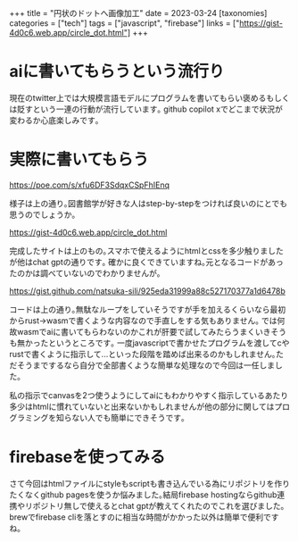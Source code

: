 +++
title = "円状のドットへ画像加工"
date = 2023-03-24
[taxonomies]
categories = ["tech"]
tags = ["javascript", "firebase"]
links = ["https://gist-4d0c6.web.app/circle_dot.html"]
+++

# aiに書いてもらうという流行り
現在のtwitter上では大規模言語モデルにプログラムを書いてもらい褒めるもしくは貶すという一連の行動が流行しています｡
github copilot xでどこまで状況が変わるか心底楽しみです｡

# 実際に書いてもらう
<https://poe.com/s/xfu6DF3SdqxCSpFhIEnq>

様子は上の通り｡図書館学が好きな人はstep-by-stepをつければ良いのにとでも思うのでしょうか｡

<https://gist-4d0c6.web.app/circle_dot.html>

完成したサイトは上のもの｡スマホで使えるようにhtmlとcssを多少触りましたが他はchat gptの通りです｡
確かに良くできていますね｡元となるコードがあったのかは調べていないのでわかりませんが｡

<https://gist.github.com/natsuka-sili/925eda31999a88c527170377a1d6478b>

コードは上の通り｡無駄なループをしていそうですが手を加えるくらいなら最初からrust→wasmで書くような内容なので手直しをする気もありません｡
では何故wasmでaiに書いてもらわないのかこれが肝要で試してみたらうまくいきそうも無かったというところです｡
一度javascriptで書かせたプログラムを渡してcやrustで書くように指示して...といった段階を踏めば出来るのかもしれません｡ただそうまでするなら自分で全部書くような簡単な処理なので今回は一任しました｡

私の指示でcanvasを2つ使うようにしてaiにもわかりやすく指示しているあたり多少はhtmlに慣れていないと出来ないかもしれませんが他の部分に関してはプログラミングを知らない人でも簡単にできそうです｡

# firebaseを使ってみる
さて今回はhtmlファイルにstyleもscriptも書き込んでいる為にリポジトリを作りたくなくgithub pagesを使うか悩みました｡結局firebase hostingならgithub連携やリポジトリ無しで使えるとchat gptが教えてくれたのでこれを選びました｡brewでfirebase cliを落とすのに相当な時間がかかった以外は簡単で便利ですね｡